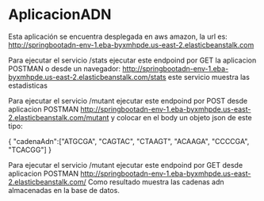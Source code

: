 # AplicacionADN
Esta aplicación se encuentra desplegada en aws amazon, la url es: http://springbootadn-env-1.eba-byxmhpde.us-east-2.elasticbeanstalk.com

Para ejecutar el servicio /stats ejecutar este endpoind por GET la aplicacion POSTMAN o desde un navegador: http://springbootadn-env-1.eba-byxmhpde.us-east-2.elasticbeanstalk.com/stats
este servicio muestra las estadisticas

Para ejecutar el servicio /mutant ejecutar este endpoind por POST desde  aplicacion POSTMAN http://springbootadn-env-1.eba-byxmhpde.us-east-2.elasticbeanstalk.com/mutant
y colocar en el body un objeto json de este tipo:

{
"cadenaAdn":["ATGCGA", "CAGTAC", "CTAAGT", "ACAAGA", "CCCCGA", "TCACGG"]
}

Para ejecutar el servicio /mutant ejecutar este endpoind por GET desde  aplicacion POSTMAN http://springbootadn-env-1.eba-byxmhpde.us-east-2.elasticbeanstalk.com/
Como resultado muestra las cadenas adn almacenadas en la base de datos.
